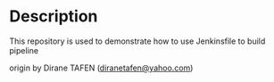 # Description

This repository is used to demonstrate how to use Jenkinsfile to build pipeline

origin by Dirane TAFEN (diranetafen@yahoo.com)

